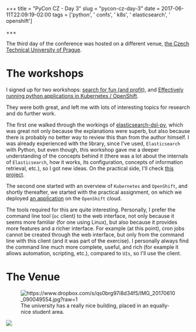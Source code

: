 +++
title = "PyCon CZ - Day 3"
slug = "pycon-cz-day-3"
date = 2017-06-11T22:09:19-02:00
tags = ['python', ' confs', ' k8s', ' elasticsearch', ' openshift']

+++

The third day of the conference was hosted on a different venue, [the
Czech Technical University of Prague](http://bit.ly/2sihbUj).

# The workshops

I signed up for two workshops: [search for fun (and
profit)](https://cz.pycon.org/2017/speakers/detail/workshop/3/#main),
and [Effectively running python applications in Kubernetes /
OpenShift](https://cz.pycon.org/2017/speakers/detail/workshop/5/#main).

They were both great, and left me with lots of interesting topics for
research and do further work.

The first one walked through the workings of
[elasticsearch-dsl-py](https://github.com/elastic/elasticsearch-dsl-py),
which was great not only because the explanations were superb, but also
because there is probably no better way to review this than from the
author himself. I was already experienced with the library, since I\'ve
used, `Elasticsearch` with Python, but even though, this workshop gave
me a deeper understanding of the concepts behind it (there was a lot
about the internals of `Elasticsearch`, how it works, its configuration,
concepts of information retrieval, etc.), so I got new ideas. On the
practical side, I\'ll check [this
project](https://github.com/HonzaKral/es-django-example).

The second one started with an overview of `Kubernetes` and `OpenShift`,
and shortly thereafter, we started with the practical assignment, on
which we deployed [an application](https://github.com/soltysh/blast) on
the `OpenShift` cloud.

The tools required for this are quite interesting. Personally, I prefer
the command line tool (`oc` client) to the web interface, not only
because it seems more familiar (for one using Linux), but also because
it provides more features and a richer interface. For example (at this
point), cron jobs cannot be created through the web interface, but only
from the command line with this client (and it was part of the
exercise). I personally always find the command line much more complete,
useful, and rich (for example it allows automation, scripting, etc.),
compared to `UIs`, so I\'ll use the client.

# The Venue

<figure>
<img
src="https://www.dropbox.com/s/qs0brg97i8d34f5/IMG_20170610_090049554.jpg?raw=1"
alt="https://www.dropbox.com/s/qs0brg97i8d34f5/IMG_20170610_090049554.jpg?raw=1" />
<figcaption>The university has a really nice building, placed in an
equally-nice student area.</figcaption>
</figure>

![](https://www.dropbox.com/s/xxajtzieem9p80m/IMG_20170610_094152721.jpg?raw=1)

